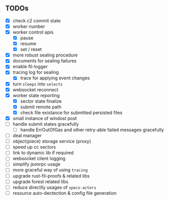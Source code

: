 ## TODOs
- [x] check c2 commit state
- [x] worker number
- [x] worker control apis
  - [x] pause
  - [x] resume
  - [x] set / reset
- [x] more robust sealing procedure
- [x] documents for sealing failures
- [x] enable fil-logger
- [x] tracing log for sealing
  - [x] trace for applying event changes
- [x] turn `sleeps` into `selects`
- [x] websocket reconnect
- [x] worker state reporting
  - [x] sector state finalize
  - [x] submit remote path
  - [x] check file existance for submitted persisted files
- [x] small instance of windost post
- [ ] handle submit states gracefully
  - [ ] handle ErrOutOfGas and other retry-able failed messages gracefully
- [ ] deal manager
- [ ] object(piece) storage service (proxy)
- [ ] speed up cc sectors
- [ ] link to dynamic lib if required
- [ ] websocket client logging
- [ ] simplify jsonrpc usage
- [ ] more graceful way of using `tracing`
- [ ] upgrade rust-fil-proofs & related libs
- [ ] upgrade forest related libs
- [ ] reduce directlly usages of `specs-actors`
- [ ] resource auto-dectection & config file generation
